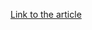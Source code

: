 [Link to the article](https://cybersecuritynews.com/jumpserver-vulnerabilities-let-attacker-bypass-authentication/)

